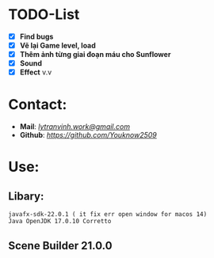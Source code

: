 
# TODO-List
- [x] **Find bugs**
- [x] **Vẽ lại Game level, load**
- [x] **Thêm ảnh từng giai đoạn máu cho Sunflower**
- [x] **Sound**
- [x] **Effect**
v.v

# Contact:
- **Mail**: *lytranvinh.work@gmail.com*
- **Github**: *https://github.com/Youknow2509*

# Use:
## Libary:
    javafx-sdk-22.0.1 ( it fix err open window for macos 14) 
    Java OpenJDK 17.0.10 Corretto
## Scene Builder 21.0.0


